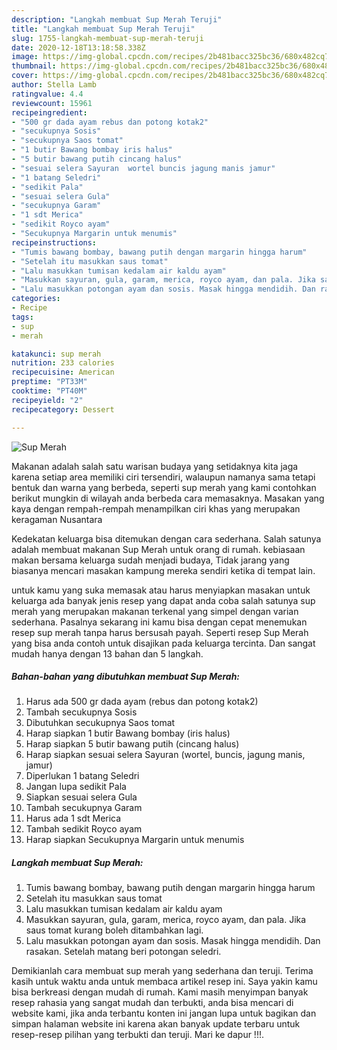 ```yaml
---
description: "Langkah membuat Sup Merah Teruji"
title: "Langkah membuat Sup Merah Teruji"
slug: 1755-langkah-membuat-sup-merah-teruji
date: 2020-12-18T13:18:58.338Z
image: https://img-global.cpcdn.com/recipes/2b481bacc325bc36/680x482cq70/sup-merah-foto-resep-utama.jpg
thumbnail: https://img-global.cpcdn.com/recipes/2b481bacc325bc36/680x482cq70/sup-merah-foto-resep-utama.jpg
cover: https://img-global.cpcdn.com/recipes/2b481bacc325bc36/680x482cq70/sup-merah-foto-resep-utama.jpg
author: Stella Lamb
ratingvalue: 4.4
reviewcount: 15961
recipeingredient:
- "500 gr dada ayam rebus dan potong kotak2"
- "secukupnya Sosis"
- "secukupnya Saos tomat"
- "1 butir Bawang bombay iris halus"
- "5 butir bawang putih cincang halus"
- "sesuai selera Sayuran  wortel buncis jagung manis jamur"
- "1 batang Seledri"
- "sedikit Pala"
- "sesuai selera Gula"
- "secukupnya Garam"
- "1 sdt Merica"
- "sedikit Royco ayam"
- "Secukupnya Margarin untuk menumis"
recipeinstructions:
- "Tumis bawang bombay, bawang putih dengan margarin hingga harum"
- "Setelah itu masukkan saus tomat"
- "Lalu masukkan tumisan kedalam air kaldu ayam"
- "Masukkan sayuran, gula, garam, merica, royco ayam, dan pala. Jika saus tomat kurang boleh ditambahkan lagi."
- "Lalu masukkan potongan ayam dan sosis. Masak hingga mendidih. Dan rasakan. Setelah matang beri potongan seledri."
categories:
- Recipe
tags:
- sup
- merah

katakunci: sup merah 
nutrition: 233 calories
recipecuisine: American
preptime: "PT33M"
cooktime: "PT40M"
recipeyield: "2"
recipecategory: Dessert

---
```



![Sup Merah](https://img-global.cpcdn.com/recipes/2b481bacc325bc36/680x482cq70/sup-merah-foto-resep-utama.jpg)

Makanan adalah salah satu warisan budaya yang setidaknya kita jaga karena setiap area memiliki ciri tersendiri, walaupun namanya sama tetapi bentuk dan warna yang berbeda, seperti sup merah yang kami contohkan berikut mungkin di wilayah anda berbeda cara memasaknya. Masakan yang kaya dengan rempah-rempah menampilkan ciri khas yang merupakan keragaman Nusantara



Kedekatan keluarga bisa ditemukan dengan cara sederhana. Salah satunya adalah membuat makanan Sup Merah untuk orang di rumah. kebiasaan makan bersama keluarga sudah menjadi budaya, Tidak jarang yang biasanya mencari masakan kampung mereka sendiri ketika di tempat lain.

untuk kamu yang suka memasak atau harus menyiapkan masakan untuk keluarga ada banyak jenis resep yang dapat anda coba salah satunya sup merah yang merupakan makanan terkenal yang simpel dengan varian sederhana. Pasalnya sekarang ini kamu bisa dengan cepat menemukan resep sup merah tanpa harus bersusah payah.
Seperti resep Sup Merah yang bisa anda contoh untuk disajikan pada keluarga tercinta. Dan sangat mudah hanya dengan 13 bahan dan 5 langkah.


<!--inarticleads1-->

##### Bahan-bahan yang dibutuhkan membuat Sup Merah:

1. Harus ada 500 gr dada ayam (rebus dan potong kotak2)
1. Tambah secukupnya Sosis
1. Dibutuhkan secukupnya Saos tomat
1. Harap siapkan 1 butir Bawang bombay (iris halus)
1. Harap siapkan 5 butir bawang putih (cincang halus)
1. Harap siapkan sesuai selera Sayuran  (wortel, buncis, jagung manis, jamur)
1. Diperlukan 1 batang Seledri
1. Jangan lupa sedikit Pala
1. Siapkan sesuai selera Gula
1. Tambah secukupnya Garam
1. Harus ada 1 sdt Merica
1. Tambah sedikit Royco ayam
1. Harap siapkan Secukupnya Margarin untuk menumis




<!--inarticleads2-->

##### Langkah membuat  Sup Merah:

1. Tumis bawang bombay, bawang putih dengan margarin hingga harum
1. Setelah itu masukkan saus tomat
1. Lalu masukkan tumisan kedalam air kaldu ayam
1. Masukkan sayuran, gula, garam, merica, royco ayam, dan pala. Jika saus tomat kurang boleh ditambahkan lagi.
1. Lalu masukkan potongan ayam dan sosis. Masak hingga mendidih. Dan rasakan. Setelah matang beri potongan seledri.




Demikianlah cara membuat sup merah yang sederhana dan teruji. Terima kasih untuk waktu anda untuk membaca artikel resep ini. Saya yakin kamu bisa berkreasi dengan mudah di rumah. Kami masih menyimpan banyak resep rahasia yang sangat mudah dan terbukti, anda bisa mencari di website kami, jika anda terbantu konten ini jangan lupa untuk bagikan dan simpan halaman website ini karena akan banyak update terbaru untuk resep-resep pilihan yang terbukti dan teruji. Mari ke dapur !!!. 

